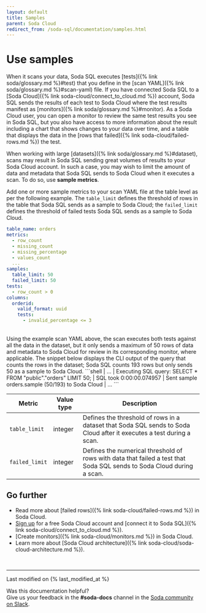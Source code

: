 ```yaml
---
layout: default
title: Samples
parent: Soda Cloud
redirect_from: /soda-sql/documentation/samples.html
---
```


# Use samples 

When it scans your data, Soda SQL executes [tests]({% link soda/glossary.md %}#test) that you define in the [scan YAML]({% link soda/glossary.md %}#scan-yaml) file. If you have connected Soda SQL to a [Soda Cloud]({% link soda-cloud/connect_to_cloud.md %}) account, Soda SQL sends the results of each test to Soda Cloud where the test results manifest as [monitors]({% link soda/glossary.md %}#monitor). As a Soda Cloud user, you can open a monitor to review the same test results you see in Soda SQL, but you also have access to more information about the result including a chart that shows changes to your data over time, and a table that displays the data in the [rows that failed]({% link soda-cloud/failed-rows.md %}) the test.

When working with large [datasets]({% link soda/glossary.md %}#dataset), scans may result in Soda SQL sending great volumes of results to your Soda Cloud account. In such a case, you may wish to limit the amount of data and metadata that Soda SQL sends to Soda Cloud when it executes a scan. To do so, use **sample metrics**. 

Add one or more sample metrics to your scan YAML file at the table level as per the following example. The `table_limit` defines the threshold of rows in the table that Soda SQL sends as a sample to Soda Cloud; the `failed_limit` defines the threshold of failed tests Soda SQL sends as a sample to Soda Cloud.
```yaml
table_name: orders
metrics:
  - row_count
  - missing_count
  - missing_percentage
  - values_count
  ... 
samples:
  table_limit: 50
  failed_limit: 50
tests:
  - row_count > 0
columns:
  orderid:
    valid_format: uuid
    tests:
      - invalid_percentage <= 3
```
<br />
Using the example scan YAML above, the scan executes both tests against all the data in the dataset, but it only sends a maximum of 50 rows of data and metadata to Soda Cloud for review in its corresponding monitor, where applicable. The snippet below displays the CLI output of the query that counts the rows in the dataset; Soda SQL counts 193 rows but only sends 50 as a sample to Soda Cloud. 
```shell
  | …
  | Executing SQL query: 
SELECT * 
FROM "public"."orders" 
LIMIT 50;
  | SQL took 0:00:00.074957
  | Sent sample orders.sample (50/193) to Soda Cloud
  | …
```
<br />

| Metric | Value type | Description | 
| ----- | ----------- | ----------- |
| `table_limit` | integer | Defines the threshold of rows in a dataset that Soda SQL sends to Soda Cloud after it executes a test during a scan. |
| `failed_limit` | integer | Defines the numerical threshold of rows with data that failed a test that Soda SQL sends to Soda Cloud during a scan. |


## Go further

- Read more about [failed rows]({% link soda-cloud/failed-rows.md %}) in Soda Cloud.
- <a href="https://cloud.soda.io/signup" target="_blank"> Sign up</a> for a free Soda Cloud account and [connect it to Soda SQL]({% link soda-cloud/connect_to_cloud.md %}).
- [Create monitors]({% link soda-cloud/monitors.md %}) in Soda Cloud.
- Learn more about [Soda Cloud architecture]({% link soda-cloud/soda-cloud-architecture.md %}).

<br />

---
Last modified on {% last_modified_at %}

Was this documentation helpful? <br /> Give us your feedback in the **#soda-docs** channel in the <a href="http://community.soda.io/slack" target="_blank"> Soda community on Slack</a>.